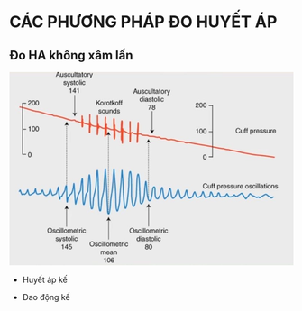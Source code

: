 # CÁC PHƯƠNG PHÁP ĐO HUYẾT ÁP
  
## Đo HA không xâm lấn
  
![../200 FILES/201 Image/image/Các phương pháp đo HA-1715613189898.webp](../200%20FILES/201%20Image/image/C%C3%A1c%20ph%C6%B0%C6%A1ng%20ph%C3%A1p%20%C4%91o%20HA-1715613189898.webp)
  
- Huyết áp kế
  
- Dao động kế